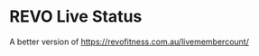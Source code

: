 REVO Live Status
======================

A better version of https://revofitness.com.au/livemembercount/
